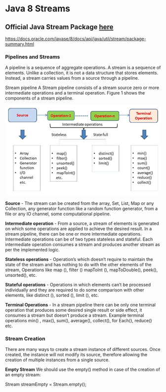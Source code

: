 # Java 8 Streams


## Official Java Stream Package [here](https://docs.oracle.com/javase/8/docs/api/java/util/stream/package-summary.html)
https://docs.oracle.com/javase/8/docs/api/java/util/stream/package-summary.html


### Pipelines and Streams

A pipeline is a sequence of aggregate operations. 
A stream is a sequence of elements. Unlike a collection, it is not a data structure that stores elements. Instead, a stream carries values from a source through a pipeline. 

Stream pipeline
A Stream pipeline consists of a stream source zero or more intermediate operations and a terminal operation. Figure 1 shows the components of a stream pipeline.

![alt Java-streams](238.Java-streams.jpg)


**Source** - 
The stream can be created from the array, Set, List, Map or any Collection, any generator function like a random function generator, from a file or any IO channel, some computational pipeline.

**Intermediate operation** - 
From a source, a stream of elements is generated on which some operations are applied to achieve the desired result. In a stream pipeline, there can be one or more intermediate operations. Intermediate operations can be of two types stateless and stateful. Each intermediate operation consumes a stream and produces another stream as per the implemented logic.

**Stateless operations** - 
Operation’s which doesn’t require to maintain the state of the stream and has nothing to do with the other elements of the stream, Operations like map (), filter () mapToInt (), mapToDouble(), peek(), unsorted(), etc.

**Stateful operations** - 
Operations in which elements can’t be processed individually and they are required to do some comparison with other elements, like distinct (), sorted (), limit (), etc.

**Terminal Operations** - 
In a stream pipeline there can be only one terminal operation that produces some desired single result or side effect, it consumes a stream but doesn’t produce a stream. Example terminal operations min() , max(), sum(), average(), collect(), for Each(), reduce() etc.



### Stream Creation ### 


There are many ways to create a stream instance of different sources. Once created, the instance will not modify its source, therefore allowing the creation of multiple instances from a single source.


**Empty Stream**
We should use the empty() method in case of the creation of an empty stream:

Stream<String> streamEmpty = Stream.empty();







